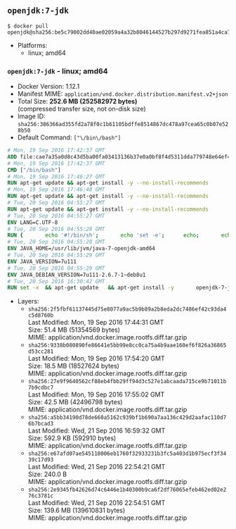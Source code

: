## `openjdk:7-jdk`

```console
$ docker pull openjdk@sha256:be5c79002dd40ae02059a4a32b8046144527b297d9271fea851a4ca7b0e7fcbc
```

-	Platforms:
	-	linux; amd64

### `openjdk:7-jdk` - linux; amd64

-	Docker Version: 1.12.1
-	Manifest MIME: `application/vnd.docker.distribution.manifest.v2+json`
-	Total Size: **252.6 MB (252582972 bytes)**  
	(compressed transfer size, not on-disk size)
-	Image ID: `sha256:386366ad355fd2a78f0c1b61105bdffe8514867dc478a97cea65c0b07e528b50`
-	Default Command: `["\/bin\/bash"]`

```dockerfile
# Mon, 19 Sep 2016 17:42:37 GMT
ADD file:cae7a35a0d8c43d5ba00fa03413136b37e0a0bf8f4d5311dda779748e64ef425 in / 
# Mon, 19 Sep 2016 17:42:37 GMT
CMD ["/bin/bash"]
# Mon, 19 Sep 2016 17:46:27 GMT
RUN apt-get update && apt-get install -y --no-install-recommends 		ca-certificates 		curl 		wget 	&& rm -rf /var/lib/apt/lists/*
# Mon, 19 Sep 2016 17:46:48 GMT
RUN apt-get update && apt-get install -y --no-install-recommends 		bzr 		git 		mercurial 		openssh-client 		subversion 				procps 	&& rm -rf /var/lib/apt/lists/*
# Tue, 20 Sep 2016 04:55:27 GMT
RUN apt-get update && apt-get install -y --no-install-recommends 		bzip2 		unzip 		xz-utils 	&& rm -rf /var/lib/apt/lists/*
# Tue, 20 Sep 2016 04:55:27 GMT
ENV LANG=C.UTF-8
# Tue, 20 Sep 2016 04:55:28 GMT
RUN { 		echo '#!/bin/sh'; 		echo 'set -e'; 		echo; 		echo 'dirname "$(dirname "$(readlink -f "$(which javac || which java)")")"'; 	} > /usr/local/bin/docker-java-home 	&& chmod +x /usr/local/bin/docker-java-home
# Tue, 20 Sep 2016 04:55:28 GMT
ENV JAVA_HOME=/usr/lib/jvm/java-7-openjdk-amd64
# Tue, 20 Sep 2016 04:55:29 GMT
ENV JAVA_VERSION=7u111
# Tue, 20 Sep 2016 04:55:29 GMT
ENV JAVA_DEBIAN_VERSION=7u111-2.6.7-1~deb8u1
# Tue, 20 Sep 2016 16:30:42 GMT
RUN set -x 	&& apt-get update 	&& apt-get install -y 		openjdk-7-jdk="$JAVA_DEBIAN_VERSION" 	&& rm -rf /var/lib/apt/lists/* 	&& [ "$JAVA_HOME" = "$(docker-java-home)" ]
```

-	Layers:
	-	`sha256:2f5fbf61137445d75e8077a9ac5b9b89a2b8eda2dc7486ef42c93da4c5d8760b`  
		Last Modified: Mon, 19 Sep 2016 17:44:31 GMT  
		Size: 51.4 MB (51354569 bytes)  
		MIME: application/vnd.docker.image.rootfs.diff.tar.gzip
	-	`sha256:9338b080890fe86641e5bb99e8cc0ca75a4b9aae160ef6f826a36865d53cc281`  
		Last Modified: Mon, 19 Sep 2016 17:54:20 GMT  
		Size: 18.5 MB (18527624 bytes)  
		MIME: application/vnd.docker.image.rootfs.diff.tar.gzip
	-	`sha256:27e9f9640562cf88eb4fbb29ff94d3c527e1abcaada715ce9b71011b7b9cdbc7`  
		Last Modified: Mon, 19 Sep 2016 17:55:02 GMT  
		Size: 42.5 MB (42496798 bytes)  
		MIME: application/vnd.docker.image.rootfs.diff.tar.gzip
	-	`sha256:a5bb34190d78de660a5162c939bf1b690a7aa136c429d2aafac110d76b7bcad3`  
		Last Modified: Wed, 21 Sep 2016 16:59:32 GMT  
		Size: 592.9 KB (592910 bytes)  
		MIME: application/vnd.docker.image.rootfs.diff.tar.gzip
	-	`sha256:e67afd07ae545118006eb1760f32933231b3fc5a403d1b975ecf3f3439c17d93`  
		Last Modified: Wed, 21 Sep 2016 22:54:21 GMT  
		Size: 240.0 B  
		MIME: application/vnd.docker.image.rootfs.diff.tar.gzip
	-	`sha256:2e9345fb42626d74c6446e1b40300b9ca6f2df76065efeb462ed02e276c3781c`  
		Last Modified: Wed, 21 Sep 2016 22:54:51 GMT  
		Size: 139.6 MB (139610831 bytes)  
		MIME: application/vnd.docker.image.rootfs.diff.tar.gzip
